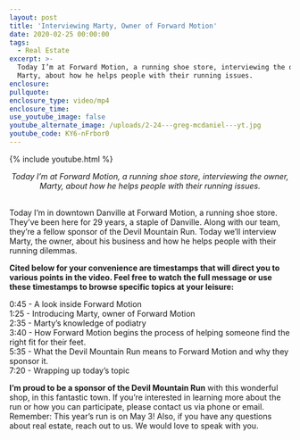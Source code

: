 ```yaml
---
layout: post
title: 'Interviewing Marty, Owner of Forward Motion'
date: 2020-02-25 00:00:00
tags:
  - Real Estate
excerpt: >-
  Today I’m at Forward Motion, a running shoe store, interviewing the owner,
  Marty, about how he helps people with their running issues.
enclosure:
pullquote:
enclosure_type: video/mp4
enclosure_time:
use_youtube_image: false
youtube_alternate_image: /uploads/2-24---greg-mcdaniel---yt.jpg
youtube_code: KY6-nFrbor0
---
```


{% include youtube.html %}

<center><em>Today I’m at Forward Motion, a running shoe store, interviewing the owner, Marty, about how he helps people with their running issues. </em></center>

<br>Today I’m in downtown Danville at Forward Motion, a running shoe store. They’ve been here for 29 years, a staple of Danville. Along with our team, they’re a fellow sponsor of the Devil Mountain Run. Today we’ll interview Marty, the owner, about his business and how he helps people with their running dilemmas.&nbsp;

**Cited below for your convenience are timestamps that will direct you to various points in the video. Feel free to watch the full message or use these timestamps to browse specific topics at your leisure:&nbsp;**

0:45 - A look inside Forward Motion<br>1:25 - Introducing Marty, owner of Forward Motion<br>2:35 - Marty’s knowledge of podiatry<br>3:40 - How Forward Motion begins the process of helping someone find the right fit for their feet.<br>5:35 - What the Devil Mountain Run means to Forward Motion and why they sponsor it.<br>7:20 - Wrapping up today’s topic

**I’m proud to be a sponsor of the Devil Mountain Run** with this wonderful shop, in this fantastic town. If you’re interested in learning more about the run or how you can participate, please contact us via phone or email. Remember: This year’s run is on May 3\! Also, if you have any questions about real estate, reach out to us. We would love to speak with you.